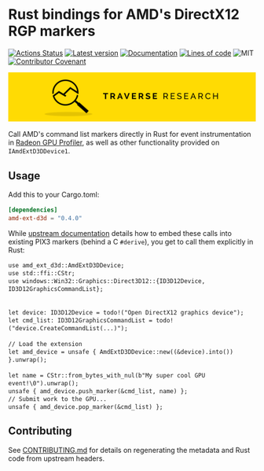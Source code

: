 # Rust bindings for AMD's DirectX12 RGP markers

[![Actions Status](https://github.com/Traverse-Research/amd-ext-d3d-rs/actions/workflows/ci.yml/badge.svg)](https://github.com/Traverse-Research/amd-ext-d3d-rs/actions/workflows/ci.yml)
[![Latest version](https://img.shields.io/crates/v/amd-ext-d3d.svg?logo=rust)](https://crates.io/crates/amd-ext-d3d)
[![Documentation](https://docs.rs/amd-ext-d3d/badge.svg)](https://docs.rs/amd-ext-d3d)
[![Lines of code](https://tokei.rs/b1/github/Traverse-Research/amd-ext-d3d-rs)](https://github.com/Traverse-Research/amd-ext-d3d-rs)
![MIT](https://img.shields.io/badge/license-MIT-blue.svg)
[![Contributor Covenant](https://img.shields.io/badge/contributor%20covenant-v1.4%20adopted-ff69b4.svg)](../master/CODE_OF_CONDUCT.md)

[![Banner](banner.png)](https://traverseresearch.nl)

Call AMD's command list markers directly in Rust for event instrumentation in [Radeon GPU Profiler], as well as other functionality provided on `IAmdExtD3DDevice1`.

## Usage

Add this to your Cargo.toml:

```toml
[dependencies]
amd-ext-d3d = "0.4.0"
```

While [upstream documentation] details how to embed these calls into existing PIX3 markers (behind a C `#derive`), you get to call them explicitly in Rust:

```rust,no_run
use amd_ext_d3d::AmdExtD3DDevice;
use std::ffi::CStr;
use windows::Win32::Graphics::Direct3D12::{ID3D12Device, ID3D12GraphicsCommandList};


let device: ID3D12Device = todo!("Open DirectX12 graphics device");
let cmd_list: ID3D12GraphicsCommandList = todo!("device.CreateCommandList(...)");

// Load the extension
let amd_device = unsafe { AmdExtD3DDevice::new((&device).into()) }.unwrap();

let name = CStr::from_bytes_with_nul(b"My super cool GPU event!\0").unwrap();
unsafe { amd_device.push_marker(&cmd_list, name) };
// Submit work to the GPU...
unsafe { amd_device.pop_marker(&cmd_list) };
```

[Radeon GPU Profiler]: https://gpuopen.com/rgp/
[upstream documentation]: https://gpuopen.com/manuals/rgp_manual/rgp_manual-user_debug_markers/#directx12-user-markers

## Contributing

See [CONTRIBUTING.md](CONTRIBUTING.md) for details on regenerating the metadata and Rust code from upstream headers.

